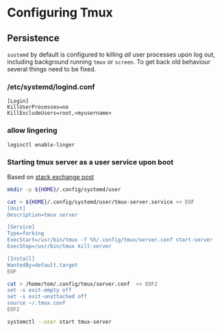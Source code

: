 # Configuring Tmux

## Persistence

`sustemd` by default is configured to killing *all* user processes upon log out, including background running `tmux` or `screen`. To get back old behaviour several things need to be fixed.

### /etc/systemd/logind.conf

```
[Login]
KillUserProcesses=no
KillExcludeUsers=root,<myusername>
```

### allow lingering

```shell
loginctl enable-linger
```

### Starting tmux server as a user service upon boot

Based on [stack exchange post](https://unix.stackexchange.com/a/662443)

```bash
mkdir -p ${HOME}/.config/systemd/user

cat > ${HOME}/.config/systemd/user/tmux-server.service << EOF
[Unit]
Description=tmux server

[Service]
Type=forking
ExecStart=/usr/bin/tmux -f %h/.config/tmux/server.conf start-server
ExecStop=/usr/bin/tmux kill-server

[Install]
WantedBy=default.target
EOF

cat > /home/tom/.config/tmux/server.conf  << EOF2
set -s exit-empty off
set -s exit-unattached off
source ~/.tmux.conf
EOF2

systemctl --user start tmux-server
```



